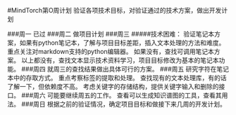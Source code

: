 #MindTorch第O周计划
验证各项技术目标，对验证通过的技术方案，做出开发计划

###周一
已过
###周二
做项目计划
###周三
#####技术困难：
验证笔记本方案，如果有python笔记本，了解与项目目标差距，插入文本处理的方法和难度。
重点关注对markdown支持的python编辑器。
如果没有，查找可调用笔记本方案。
以上都没有，查找文本显示技术资料学习，项目目标修改为基本的笔记本功能。
###周四
就周三的查找结果做出具体可行的方案。
###周五
研究字符在笔记本中的存取方式。
重点考察标签的提取和处理。
查找现有的文本处理库，有的话了解一下，但依赖度不高。
考虑关键字的存储结构，提供关键字输入和删除的接口。
###周六
可能要继续周五的工作。
查看可以生成知识谱图的工具，查看其用法。
###周日
根据之前的验证情况，确定项目目标和做接下来几周的开发计划。